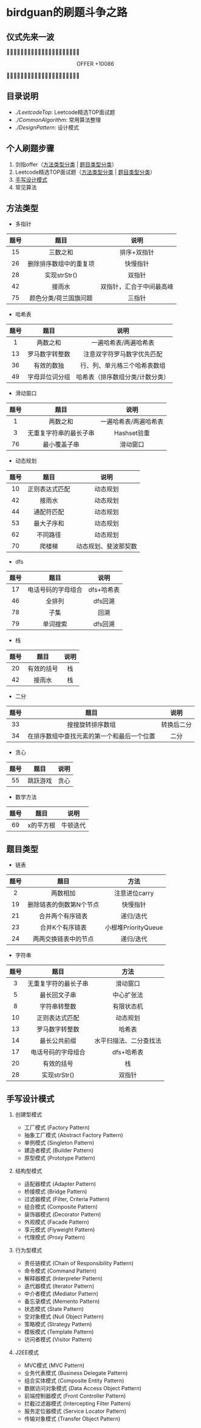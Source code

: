 # birdguan的刷题斗争之路
## 仪式先来一波
🙏🙏🙏🙏🙏🙏🙏🙏🙏🙏🙏🙏🙏🙏🙏🙏🙏🙏🙏🙏🙏       
    
  &nbsp;&nbsp;&nbsp;&nbsp;&nbsp;&nbsp;&nbsp;&nbsp;&nbsp;&nbsp;&nbsp;&nbsp;&nbsp;&nbsp;&nbsp;&nbsp;&nbsp;&nbsp;&nbsp;&nbsp;&nbsp;&nbsp;&nbsp;&nbsp;&nbsp;&nbsp;&nbsp;&nbsp;&nbsp;&nbsp;&nbsp;&nbsp;&nbsp;&nbsp;&nbsp;&nbsp;&nbsp;&nbsp;&nbsp;&nbsp;&nbsp;&nbsp;&nbsp;&nbsp;&nbsp;&nbsp;
  OFFER +10086
    
 
🙏🙏🙏🙏🙏🙏🙏🙏🙏🙏🙏🙏🙏🙏🙏🙏🙏🙏🙏🙏🙏

## 目录说明
- *./LeetcodeTop*: Leetcode精选TOP面试题
- *./CommonAlgorithm*: 常用算法整理
- *./DesignPattern*: 设计模式
## 个人刷题步骤
1. 剑指offer（[方法类型分类](#方法类型) | [题目类型分类](#题目类型)）
2. Leetcode精选TOP面试题（[方法类型分类](#方法类型) | [题目类型分类](#题目类型)）
3. [手写设计模式](#手写设计模式)
4. 常见算法

## 方法类型
- 多指针

|题号|题目|说明|    
|:--:|:--:|:--:|    
|15|三数之和|排序+双指针|
|26|删除排序数组中的重复项|快慢指针|
|28|实现strStr()|双指针|
|42|接雨水|双指针，汇合于中间最高峰|
|75|颜色分类/荷兰国旗问题|三指针|



- 哈希表

|题号|题目|说明|
|:--:|:--:|:--:|
|1|两数之和|一遍哈希表/两遍哈希表|
|13|罗马数字转整数|注意双字符罗马数字优先匹配|
|36|有效的数独|行、列、单元格三个哈希表数组|
|49|字母异位词分组|哈希表（排序数组分类/计数分类）|




- 滑动窗口

|题号|题目|说明|
|:--:|:--:|:--:|
|1|两数之和|一遍哈希表/两遍哈希表|
|3|无重复字符串的最长子串|Hashset验重|
|76|最小覆盖子串|滑动窗口|


- 动态规划

|题号|题目|说明|
|:--:|:--:|:--:|
|10|正则表达式匹配|动态规划|
|42|接雨水|动态规划|
|44|通配符匹配|动态规划|
|53|最大子序和|动态规划|
|62|不同路径|动态规划|
|70|爬楼梯|动态规划、斐波那契数|


- dfs

|题号|题目|说明|
|:--:|:--:|:--:|
|17|电话号码的字母组合|dfs+哈希表|
|46|全排列|dfs回溯|
|78|子集|回溯|
|79|单词搜索|dfs回溯|

- 栈

|题号|题目|说明|
|:--:|:--:|:--:|
|20|有效的括号|栈|
|42|接雨水|栈|


- 二分

|题号|题目|说明|
|:--:|:--:|:--:|
|33|搜搜旋转排序数组|转换后二分|
|34|在排序数组中查找元素的第一个和最后一个位置|二分|



- 贪心

|题号|题目|说明|
|:--:|:--:|:--:|
|55|跳跃游戏|贪心|


- 数学方法

|题号|题目|说明|
|:--:|:--:|:--:|
|69|x的平方根|牛顿迭代|

## 题目类型
- 链表

|题号|题目|方法|
|:-:|:-:|:-:|
|2|两数相加|注意进位carry|
|19|删除链表的倒数第N个节点|快慢指针|
|21|合并两个有序链表|递归/迭代|
|23|合并K个有序链表|小根堆PriorityQueue|
|24|两两交换链表中的节点|递归/迭代|




- 字符串

|题号|题目|方法|
|:-:|:-:|:-:|
|3|无重复字符的最长子串|滑动窗口|
|5|最长回文子串|中心扩张法|
|8|字符串转整数|有限状态机|
|10|正则表达式匹配|动态规划|
|13|罗马数字转整数|哈希表|
|14|最长公共前缀|水平扫描法、二分查找法|
|17|电话号码的字母组合|dfs+哈希表|
|20|有效的括号|栈|
|28|实现strStr()|双指针|


## 手写设计模式
1. 创建型模式
   - 工厂模式 (Factory Pattern)
   - 抽象工厂模式 (Abstract Factory Pattern)
   - 单例模式 (Singleton Pattern)
   - 建造者模式 (Builder Pattern)
   - 原型模式 (Prototype Pattern)

2. 结构型模式
   - 适配器模式 (Adapter Pattern)
   - 桥接模式 (Bridge Pattern)
   - 过滤器模式 (Filter, Criteria Pattern)
   - 组合模式 (Composite Pattern)
   - 装饰器模式 (Decorator Pattern)
   - 外观模式 (Facade Pattern)
   - 享元模式 (Flyweight Pattern)
   - 代理模式 (Proxy Pattern)

3. 行为型模式
   - 责任链模式 (Chain of Responsibility Pattern)
   - 命令模式 (Command Pattern)
   - 解释器模式 (Interpreter Pattern)
   - 迭代器模式 (Iterator Pattern)
   - 中介者模式 (Mediator Pattern)
   - 备忘录模式 (Memento Pattern)
   - 状态模式 (State Pattern)
   - 空对象模式 (Null Object Pattern)
   - 策略模式 (Strategy Pattern)
   - 模板模式 (Template Pattern)
   - 访问者模式 (Visitor Pattern)

4. J2EE模式
   - MVC模式 (MVC Pattern)
   - 业务代表模式 (Business Delegate Pattern)
   - 组合实体模式 (Composite Entity Pattern)
   - 数据访问对象模式 (Data Access Object Pattern)
   - 前端控制器模式 (Front Controller Pattern)
   - 拦截过滤器模式 (Intercepting Filter Pattern)
   - 服务定位器模式 (Service Locator Pattern)
   - 传输对象模式 (Transfer Object Pattern)


